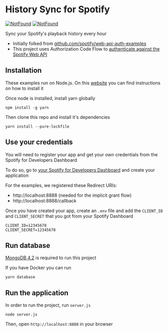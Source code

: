 # History Sync for Spotify

[![NotFound](https://github.com/LuisEnMarroquin/spotify-sync/workflows/GitHub%20Pages/badge.svg)](https://github.com/LuisEnMarroquin/spotify-sync/actions)
[![NotFound](https://github.com/LuisEnMarroquin/spotify-sync/workflows/Self%20Hosted/badge.svg)](https://github.com/LuisEnMarroquin/spotify-sync/actions)

Sync your Spotify's playback history every hour

* Initially folked from [github.com/spotify/web-api-auth-examples](https://github.com/spotify/web-api-auth-examples)
* This project uses Authorization Code Flow to [authenticate against the Spotify Web API](https://developer.spotify.com/web-api/authorization-guide)

## Installation

These examples run on Node.js. On this [website](http://www.nodejs.org) you can find instructions on how to install it

Once node is installed, install yarn globally
```shell
npm install -g yarn
```

Then clone this repo and install it's dependencies
```shell
yarn install --pure-lockfile
```

## Use your credentials

You will need to register your app and get your own credentials from the Spotify for Developers Dashboard

To do so, go to [your Spotify for Developers Dashboard](https://developer.spotify.com/dashboard) and create your application

For the examples, we registered these Redirect URIs:

* http://localhost:8888 (needed for the implicit grant flow)
* http://localhost:8888/callback

Once you have created your app, create an `.env` file and add the `CLIENT_ID` and `CLIENT_SECRET` that you got from your Spotify Dashboard
```env
CLIENT_ID=12345678
CLIENT_SECRET=12345678
```

## Run database

[MongoDB 4.2](https://docs.mongodb.com/v4.2/tutorial) is required to run this project

If you have Docker you can run
```shell
yarn database
```

## Run the application

In order to run the project, run `server.js`
```shell
node server.js
```

Then, open `http://localhost:8888` in your browser
